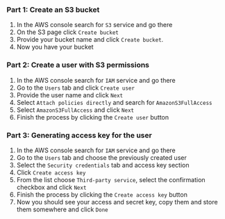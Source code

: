 ### Part 1: Create an S3 bucket

1. In the AWS console search for `S3` service and go there
2. On the S3 page click `Create bucket`
3. Provide your bucket name and click `Create bucket`.
4. Now you have your bucket

### Part 2: Create a user with S3 permissions

1. In the AWS console search for `IAM` service and go there
2. Go to the `Users` tab and click `Create user`
3. Provide the user name and click `Next`
4. Select `Attach policies directly` and search for `AmazonS3FullAccess`
5. Select `AmazonS3FullAccess` and click `Next`
6. Finish the process by clicking the `Create user` button

### Part 3: Generating access key for the user

1. In the AWS console search for `IAM` service and go there
2. Go to the `Users` tab and choose the previously created user
3. Select the `Security credentials` tab and access key section
4. Click `Create access key`
5. From the list choose `Third-party service`, select the confirmation checkbox and click `Next`
6. Finish the process by clicking the `Create access key` button
7. Now you should see your access and secret key, copy them and store them somewhere and click `Done`
